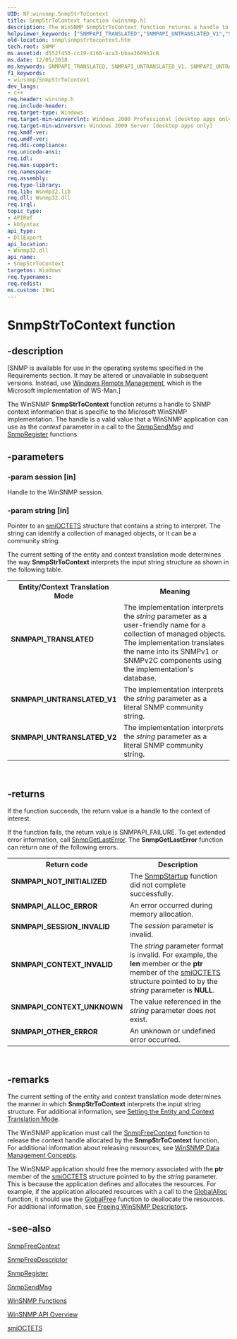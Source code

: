 ```yaml
---
UID: NF:winsnmp.SnmpStrToContext
title: SnmpStrToContext function (winsnmp.h)
description: The WinSNMP SnmpStrToContext function returns a handle to SNMP context information that is specific to the Microsoft WinSNMP implementation.helpviewer_keywords: ["SNMPAPI_TRANSLATED","SNMPAPI_UNTRANSLATED_V1","SNMPAPI_UNTRANSLATED_V2","SnmpStrToContext","SnmpStrToContext function [SNMP]","_snmp_snmpstrtocontext","snmp.snmpstrtocontext","winsnmp/SnmpStrToContext"]
old-location: snmp\snmpstrtocontext.htm
tech.root: SNMP
ms.assetid: d552f453-cc19-4166-aca3-bbaa3669b1c8
ms.date: 12/05/2018
ms.keywords: SNMPAPI_TRANSLATED, SNMPAPI_UNTRANSLATED_V1, SNMPAPI_UNTRANSLATED_V2, SnmpStrToContext, SnmpStrToContext function [SNMP], _snmp_snmpstrtocontext, snmp.snmpstrtocontext, winsnmp/SnmpStrToContext
f1_keywords:
- winsnmp/SnmpStrToContext
dev_langs:
- c++
req.header: winsnmp.h
req.include-header: 
req.target-type: Windows
req.target-min-winverclnt: Windows 2000 Professional [desktop apps only]
req.target-min-winversvr: Windows 2000 Server [desktop apps only]
req.kmdf-ver: 
req.umdf-ver: 
req.ddi-compliance: 
req.unicode-ansi: 
req.idl: 
req.max-support: 
req.namespace: 
req.assembly: 
req.type-library: 
req.lib: Wsnmp32.lib
req.dll: Wsnmp32.dll
req.irql: 
topic_type:
- APIRef
- kbSyntax
api_type:
- DllExport
api_location:
- Wsnmp32.dll
api_name:
- SnmpStrToContext
targetos: Windows
req.typenames: 
req.redist: 
ms.custom: 19H1
---
```


# SnmpStrToContext function


## -description


<p class="CCE_Message">[SNMP is available for use in the operating systems specified in the Requirements section. It may be altered or unavailable in subsequent versions. Instead, use <a href="https://docs.microsoft.com/windows/desktop/WinRM/portal">Windows Remote Management</a>, which is the Microsoft implementation of WS-Man.]

The WinSNMP 
<b>SnmpStrToContext</b> function returns a handle to SNMP context information that is specific to the Microsoft WinSNMP implementation. The handle is a valid value that a WinSNMP application can use as the <i>context</i> parameter in a call to the 
<a href="https://docs.microsoft.com/windows/desktop/api/winsnmp/nf-winsnmp-snmpsendmsg">SnmpSendMsg</a> and 
<a href="https://docs.microsoft.com/windows/desktop/api/winsnmp/nf-winsnmp-snmpregister">SnmpRegister</a> functions.


## -parameters




### -param session [in]

Handle to the WinSNMP session.


### -param string [in]

Pointer to an 
<a href="https://docs.microsoft.com/windows/desktop/api/winsnmp/ns-winsnmp-smioctets">smiOCTETS</a> structure that contains a string to interpret. The string can identify a collection of managed objects, or it can be a community string. 




The current setting of the entity and context translation mode determines the way 
<b>SnmpStrToContext</b> interprets the input string structure as shown in the following table.

<table>
<tr>
<th>Entity/Context Translation Mode</th>
<th>Meaning</th>
</tr>
<tr>
<td width="40%"><a id="SNMPAPI_TRANSLATED"></a><a id="snmpapi_translated"></a><dl>
<dt><b>SNMPAPI_TRANSLATED</b></dt>
</dl>
</td>
<td width="60%">
The implementation interprets the <i>string</i> parameter as a user-friendly name for a collection of managed objects. The implementation translates the name into its SNMPv1 or SNMPv2C components using the implementation's database.

</td>
</tr>
<tr>
<td width="40%"><a id="SNMPAPI_UNTRANSLATED_V1"></a><a id="snmpapi_untranslated_v1"></a><dl>
<dt><b>SNMPAPI_UNTRANSLATED_V1</b></dt>
</dl>
</td>
<td width="60%">
The implementation interprets the <i>string</i> parameter as a literal SNMP community string.

</td>
</tr>
<tr>
<td width="40%"><a id="SNMPAPI_UNTRANSLATED_V2"></a><a id="snmpapi_untranslated_v2"></a><dl>
<dt><b>SNMPAPI_UNTRANSLATED_V2</b></dt>
</dl>
</td>
<td width="60%">
The implementation interprets the <i>string</i> parameter as a literal SNMP community string.

</td>
</tr>
</table>
 


## -returns



If the function succeeds, the return value is a handle to the context of interest.

If the function fails, the return value is SNMPAPI_FAILURE. To get extended error information, call 
<a href="https://docs.microsoft.com/windows/desktop/api/winsnmp/nf-winsnmp-snmpgetlasterror">SnmpGetLastError</a>. The 
<b>SnmpGetLastError</b> function can return one of the following errors.

<table>
<tr>
<th>Return code</th>
<th>Description</th>
</tr>
<tr>
<td width="40%">
<dl>
<dt><b>SNMPAPI_NOT_INITIALIZED</b></dt>
</dl>
</td>
<td width="60%">
The 
<a href="https://docs.microsoft.com/windows/desktop/api/winsnmp/nf-winsnmp-snmpstartup">SnmpStartup</a> function did not complete successfully.

</td>
</tr>
<tr>
<td width="40%">
<dl>
<dt><b>SNMPAPI_ALLOC_ERROR</b></dt>
</dl>
</td>
<td width="60%">
An error occurred during memory allocation.

</td>
</tr>
<tr>
<td width="40%">
<dl>
<dt><b>SNMPAPI_SESSION_INVALID</b></dt>
</dl>
</td>
<td width="60%">
The <i>session</i> parameter is invalid.

</td>
</tr>
<tr>
<td width="40%">
<dl>
<dt><b>SNMPAPI_CONTEXT_INVALID</b></dt>
</dl>
</td>
<td width="60%">
The <i>string</i> parameter format is invalid. For example, the <b>len</b> member or the <b>ptr</b> member of the 
<a href="https://docs.microsoft.com/windows/desktop/api/winsnmp/ns-winsnmp-smioctets">smiOCTETS</a> structure pointed to by the <i>string</i> parameter is <b>NULL</b>.

</td>
</tr>
<tr>
<td width="40%">
<dl>
<dt><b>SNMPAPI_CONTEXT_UNKNOWN</b></dt>
</dl>
</td>
<td width="60%">
The value referenced in the <i>string</i> parameter does not exist.

</td>
</tr>
<tr>
<td width="40%">
<dl>
<dt><b>SNMPAPI_OTHER_ERROR</b></dt>
</dl>
</td>
<td width="60%">
An unknown or undefined error occurred.

</td>
</tr>
</table>
 




## -remarks



The current setting of the entity and context translation mode determines the manner in which 
<b>SnmpStrToContext</b> interprets the input string structure. For additional information, see 
<a href="https://docs.microsoft.com/windows/desktop/SNMP/setting-the-entity-and-context-translation-mode">Setting the Entity and Context Translation Mode</a>.

The WinSNMP application must call the 
<a href="https://docs.microsoft.com/windows/desktop/api/winsnmp/nf-winsnmp-snmpfreecontext">SnmpFreeContext</a> function to release the context handle allocated by the 
<b>SnmpStrToContext</b> function. For additional information about releasing resources, see 
<a href="https://docs.microsoft.com/windows/desktop/SNMP/winsnmp-data-management-concepts">WinSNMP Data Management Concepts</a>.

The WinSNMP application should free the memory associated with the <b>ptr</b> member of the 
<a href="https://docs.microsoft.com/windows/desktop/api/winsnmp/ns-winsnmp-smioctets">smiOCTETS</a> structure pointed to by the <i>string</i> parameter. This is because the application defines and allocates the resources. For example, if the application allocated resources with a call to the 
<a href="https://docs.microsoft.com/windows/desktop/api/winbase/nf-winbase-globalalloc">GlobalAlloc</a> function, it should use the 
<a href="https://docs.microsoft.com/windows/desktop/api/winbase/nf-winbase-globalfree">GlobalFree</a> function to deallocate the resources. For additional information, see 
<a href="https://docs.microsoft.com/windows/desktop/SNMP/freeing-winsnmp-descriptors">Freeing WinSNMP Descriptors</a>.




## -see-also




<a href="https://docs.microsoft.com/windows/desktop/api/winsnmp/nf-winsnmp-snmpfreecontext">SnmpFreeContext</a>



<a href="https://docs.microsoft.com/windows/desktop/api/winsnmp/nf-winsnmp-snmpfreedescriptor">SnmpFreeDescriptor</a>



<a href="https://docs.microsoft.com/windows/desktop/api/winsnmp/nf-winsnmp-snmpregister">SnmpRegister</a>



<a href="https://docs.microsoft.com/windows/desktop/api/winsnmp/nf-winsnmp-snmpsendmsg">SnmpSendMsg</a>



<a href="https://docs.microsoft.com/windows/desktop/SNMP/winsnmp-functions">WinSNMP
		  Functions</a>



<a href="https://docs.microsoft.com/windows/desktop/SNMP/winsnmp-api">WinSNMP API Overview</a>



<a href="https://docs.microsoft.com/windows/desktop/api/winsnmp/ns-winsnmp-smioctets">smiOCTETS</a>
 

 

